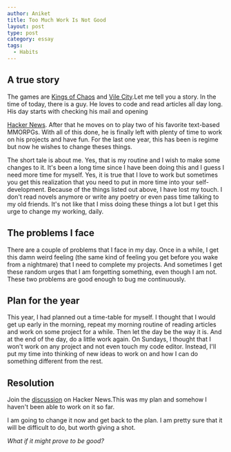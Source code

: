 ```yaml
---
author: Aniket
title: Too Much Work Is Not Good
layout: post
type: post
category: essay
tags:
  - Habits
---
```


## A true story

The games are [Kings of Chaos][1] and [Vile City][2].Let me tell you a story. In the time of today, there is a guy. He loves to code and read articles all day long. His day starts with checking his mail and opening

[Hacker News][3]. After that he moves on to play two of his favorite text-based MMORPGs. With all of this done, he is finally left with plenty of time to work on his projects and have fun. For the last one year, this has been is regime but now he wishes to change theses things.

The short tale is about me. Yes, that is my routine and I wish to make some changes to it. It's been a long time since I have been doing this and I guess I need more time for myself.
Yes, it is true that I love to work but sometimes you get this realization that you need to put in more time into your self-development. Because of the things listed out above, I have lost my touch. I don't read novels anymore or write any poetry or even pass time talking to my old friends. It's not like that I miss doing these things a lot but I get this urge to change my working, daily.

## The problems I face

There are a couple of problems that I face in my day. Once in a while, I get this damn weird feeling (the same kind of feeling you get before you wake from a nightmare) that I need to complete my projects. And sometimes I get these random urges that I am forgetting something, even though I am not. These two problems are good enough to bug me continuously.

## Plan for the year

This year, I had planned out a time-table for myself. I thought that I would get up early in the morning, repeat my morning routine of reading articles and work on some project for a while. Then let the day be the way it is. And at the end of the day, do a little work again.
On Sundays, I thought that I won't work on any project and not even touch my code editor. Instead, I'll put my time into thinking of new ideas to work on and how I can do something different from the rest.

## Resolution

Join the [discussion][4] on Hacker News.This was my plan and somehow I haven't been able to work on it so far.


I am going to change it now and get back to the plan. I am pretty sure that it will be difficult to do, but worth giving a shot.

*What if it might prove to be good?*

 [1]: http://www.kingsofchaos.com/ "Kings of Chaos"
 [2]: http://www.vilecity.com/ "Vile City"
 [3]: http://news.ycombinator.com/ "Hacker News"
 [4]: http://news.ycombinator.com/item?id=3821519 "HN Discussion: Too much work is not good"